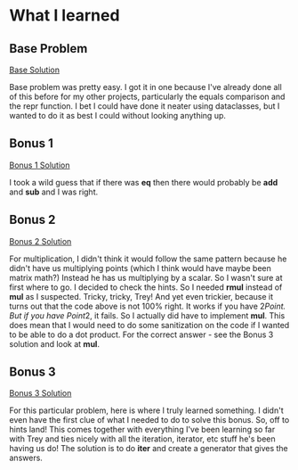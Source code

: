 # What I learned

## Base Problem

[Base Solution](https://github.com/djotaku/pythonmorsels/blob/42c02a8e0b2665f6a9d49f8860bbd34b3e67ea77/point/point.py)

Base problem was pretty easy. I got it in one because I've already done all of this before for my other projects, particularly the equals comparison and the repr function. I bet I could have done it neater using dataclasses, but I wanted to do it as best I could without looking anything up.

## Bonus 1

[Bonus 1 Solution](https://github.com/djotaku/pythonmorsels/blob/bbce2f4163a20e6f5c1e5f6511df12b0fc63aacf/point/point.py)

I took a wild guess that if there was __eq__ then there would probably be __add__ and __sub__ and I was right.

## Bonus 2

[Bonus 2 Solution](https://github.com/djotaku/pythonmorsels/blob/d3dc46deeb189e3c0ef27143dd1bba19642a8c46/point/point.py)

For multiplication, I didn't think it would follow the same pattern because he didn't have us multiplying points (which I think would have maybe been matrix math?) Instead he has us multiplying by a scalar. So I wasn't sure at first where to go. I decided to check the hints. So I needed __rmul__ instead of __mul__ as I suspected. Tricky, tricky, Trey! And yet even trickier, because it turns out that the code above is not 100% right. It works if you have 2*Point. But if you have Point*2, it fails. So I actually did have to implement __mul__. This does mean that I would need to do some sanitization on the code if I wanted to be able to do a dot product. For the correct answer - see the Bonus 3 solution and look at __mul__.

## Bonus 3

[Bonus 3 Solution](https://github.com/djotaku/pythonmorsels/blob/2fc99d0badfdf38108b904c61373940458645abd/point/point.py)

For this particular problem, here is where I truly learned something. I didn't even have the first clue of what I needed to do to solve this bonus. So, off to hints land! This comes together with everything I've been learning so far with Trey and ties nicely with all the iteration, iterator, etc stuff he's been having us do! The solution is to do __iter__ and create a generator that gives the answers.